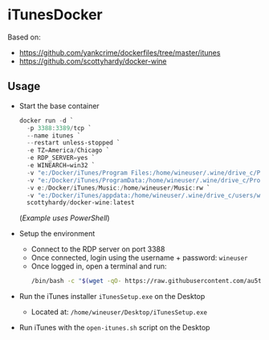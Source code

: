 # iTunesDocker

Based on:
- https://github.com/yankcrime/dockerfiles/tree/master/itunes
- https://github.com/scottyhardy/docker-wine

## Usage

- Start the base container
  ```powershell
  docker run -d `
    -p 3388:3389/tcp `
    --name itunes `
    --restart unless-stopped `
    -e TZ=America/Chicago `
    -e RDP_SERVER=yes `
    -e WINEARCH=win32 `
    -v "e:/Docker/iTunes/Program Files:/home/wineuser/.wine/drive_c/Program Files:rw" `
    -v "e:/Docker/iTunes/ProgramData:/home/wineuser/.wine/drive_c/ProgramData:rw" `
    -v e:/Docker/iTunes/Music:/home/wineuser/Music:rw `
    -v "e:/Docker/iTunes/appdata:/home/wineuser/.wine/drive_c/users/wineuser/Application Data:rw" `
    scottyhardy/docker-wine:latest
  ```
  (*Example uses PowerShell*)

- Setup the environment
  - Connect to the RDP server on port 3388
  - Once connected, login using the username + password: `wineuser`
  - Once logged in, open a terminal and run:
    ```bash
    /bin/bash -c "$(wget -qO- https://raw.githubusercontent.com/au5ton/iTunesDocker/main/setup.sh)"
    ```
- Run the iTunes installer `iTunesSetup.exe` on the Desktop
  - Located at: `/home/wineuser/Desktop/iTunesSetup.exe`
- Run iTunes with the `open-itunes.sh` script on the Desktop
